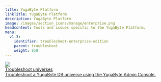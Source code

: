 ```yaml
---
title: YugaByte Platform
linkTitle: YugaByte Platform
description: YugaByte Platform
image: /images/section_icons/manage/enterprise.png
headcontent: Tools and issues specific to the YugaByte Platform.
menu:
  v1.3:
    identifier: troubleshoot-enterprise-edition
    parent: troubleshoot
    weight: 850
---
```

<div class="row">
  <div class="col-12 col-md-6 col-lg-12 col-xl-6">
    <a class="section-link icon-offset" href="universes">
      <div class="head">
        <img class="icon" src="/images/section_icons/troubleshoot/troubleshoot.png" aria-hidden="true" />
        <div class="title">Troubleshoot universes</div>
      </div>
      <div class="body">
        Troubleshoot a YugaByte DB universe using the YugaByte Admin Console.
      </div>
    </a>
  </div>
</div>
